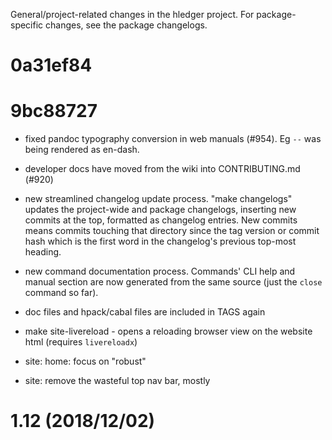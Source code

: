 General/project-related changes in the hledger project. 
For package-specific changes, see the package changelogs.

# 0a31ef84

# 9bc88727

- fixed pandoc typography conversion in web manuals (#954).
  Eg `--` was being rendered as en-dash.

- developer docs have moved from the wiki into CONTRIBUTING.md (#920)

- new streamlined changelog update process.
  "make changelogs" updates the project-wide and package changelogs,
  inserting new commits at the top, formatted as changelog entries.
  New commits means commits touching that directory since the tag
  version or commit hash which is the first word in the changelog's
  previous top-most heading.

- new command documentation process.
  Commands' CLI help and manual section are now generated from the same
  source (just the `close` command so far).

- doc files and hpack/cabal files are included in TAGS again

- make site-livereload - opens a reloading browser view on the website html
  (requires `livereloadx`)

- site: home: focus on "robust"

- site: remove the wasteful top nav bar, mostly

# 1.12 (2018/12/02)
